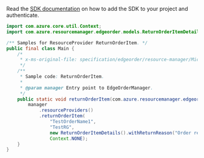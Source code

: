 Read the [SDK documentation](https://github.com/Azure/azure-sdk-for-java/blob/azure-resourcemanager-edgeorder_1.0.0-beta.1/sdk/edgeorder/azure-resourcemanager-edgeorder/README.md) on how to add the SDK to your project and authenticate.

```java
import com.azure.core.util.Context;
import com.azure.resourcemanager.edgeorder.models.ReturnOrderItemDetails;

/** Samples for ResourceProvider ReturnOrderItem. */
public final class Main {
    /*
     * x-ms-original-file: specification/edgeorder/resource-manager/Microsoft.EdgeOrder/stable/2021-12-01/examples/ReturnOrderItem.json
     */
    /**
     * Sample code: ReturnOrderItem.
     *
     * @param manager Entry point to EdgeOrderManager.
     */
    public static void returnOrderItem(com.azure.resourcemanager.edgeorder.EdgeOrderManager manager) {
        manager
            .resourceProviders()
            .returnOrderItem(
                "TestOrderName1",
                "TestRG",
                new ReturnOrderItemDetails().withReturnReason("Order returned"),
                Context.NONE);
    }
}
```
